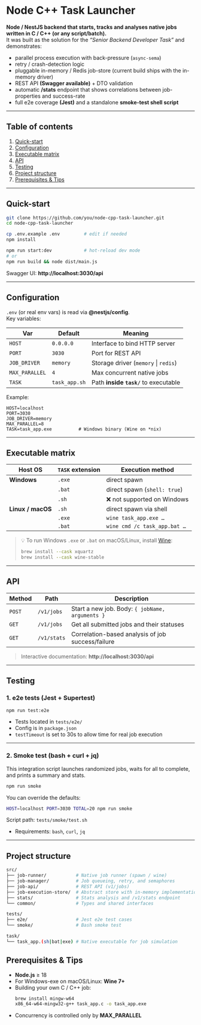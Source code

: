 # Node C++ Task Launcher

**Node / NestJS backend that starts, tracks and analyses native jobs written in C / C++ (or any script/batch).**  
It was built as the solution for the _“Senior Backend Developer Task”_ and demonstrates:

- parallel process execution with back-pressure (`async-sema`)
- retry / crash-detection logic
- pluggable in-memory / Redis job-store (current build ships with the in-memory driver)
- REST API **(Swagger available)** + DTO validation
- automatic **/stats** endpoint that shows correlations between job-properties and success-rate
- full e2e coverage **(Jest)** and a standalone **smoke-test shell script**

---

## Table of contents

1. [Quick-start](#quick-start)
2. [Configuration](#configuration)
3. [Executable matrix](#executable-matrix)
4. [API](#api)
5. [Testing](#testing)
6. [Project structure](#project-structure)
7. [Prerequisites & Tips](#prerequisites--tips)

---

## Quick-start

```bash
git clone https://github.com/you/node-cpp-task-launcher.git
cd node-cpp-task-launcher

cp .env.example .env         # edit if needed
npm install

npm run start:dev            # hot-reload dev mode
# or
npm run build && node dist/main.js
```

Swagger UI: **http://localhost:3030/api**

---

## Configuration

`.env` (or real env vars) is read via **@nestjs/config**.  
Key variables:

| Var             | Default      | Meaning                               |
|----------------|--------------|---------------------------------------|
| `HOST`         | `0.0.0.0`     | Interface to bind HTTP server         |
| `PORT`         | `3030`        | Port for REST API                     |
| `JOB_DRIVER`   | `memory`      | Storage driver (`memory` \| `redis`) |
| `MAX_PARALLEL` | `4`           | Max concurrent native jobs            |
| `TASK`         | `task_app.sh` | Path **inside `task/`** to executable |

Example:

```env
HOST=localhost
PORT=3030
JOB_DRIVER=memory
MAX_PARALLEL=8
TASK=task_app.exe          # Windows binary (Wine on *nix)
```
---

## Executable matrix

| Host OS           | `TASK` extension | Execution method                      |
|-------------------|------------------|----------------------------------------|
| **Windows**       | `.exe`           | direct spawn                          |
|                   | `.bat`           | direct spawn (`shell: true`)          |
|                   | `.sh`            | ❌ not supported on Windows            |
| **Linux / macOS** | `.sh`            | direct spawn via shell                |
|                   | `.exe`           | `wine task_app.exe …`                 |
|                   | `.bat`           | `wine cmd /c task_app.bat …`          |

> 💡 To run Windows `.exe` or `.bat` on macOS/Linux, install [Wine](https://www.winehq.org/):
>
> ```bash
> brew install --cask xquartz
> brew install --cask wine-stable
> ```

---

## API

| Method | Path       | Description                                       |
|--------|------------|---------------------------------------------------|
| `POST` | `/v1/jobs` | Start a new job. Body: `{ jobName, arguments }`  |
| `GET`  | `/v1/jobs` | Get all submitted jobs and their statuses        |
| `GET`  | `/v1/stats`| Correlation-based analysis of job success/failure|

> Interactive documentation: **http://localhost:3030/api**

---

## Testing

### 1. e2e tests (Jest + Supertest)

```bash
npm run test:e2e
```
- Tests located in `tests/e2e/`
- Config is in `package.json`
- `testTimeout` is set to 30s to allow time for real job execution

---

### 2. Smoke test (bash + curl + jq)
This integration script launches randomized jobs, waits for all to complete, and prints a summary and stats.

```bash
npm run smoke
```

You can override the defaults:

```bash
HOST=localhost PORT=3030 TOTAL=20 npm run smoke
```

Script path: `tests/smoke/test.sh`
- Requirements: `bash`, `curl`, `jq`

---

## Project structure

```bash
src/
├── job-runner/           # Native job runner (spawn / wine)
├── job-manager/          # Job queueing, retry, and semaphores
├── job-api/              # REST API (v1/jobs)
├── job-execution-store/  # Abstract store with in-memory implementation
├── stats/                # Stats analysis and /v1/stats endpoint
└── common/               # Types and shared interfaces

tests/
├── e2e/                  # Jest e2e test cases
└── smoke/                # Bash smoke test

task/
└── task_app.(sh|bat|exe) # Native executable for job simulation
```
## Prerequisites & Tips

- **Node.js** ≥ 18
- For Windows-exe on macOS/Linux: **Wine 7+**
- Building your own C / C++ job:
  ```bash
  brew install mingw-w64
  x86_64-w64-mingw32-g++ task_app.c -o task_app.exe
  ```
- Concurrency is controlled only by **MAX_PARALLEL**
